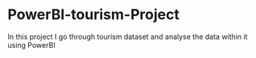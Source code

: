 # PowerBI-tourism-Project
In this project I go through tourism dataset and analyse the data within it using PowerBI
